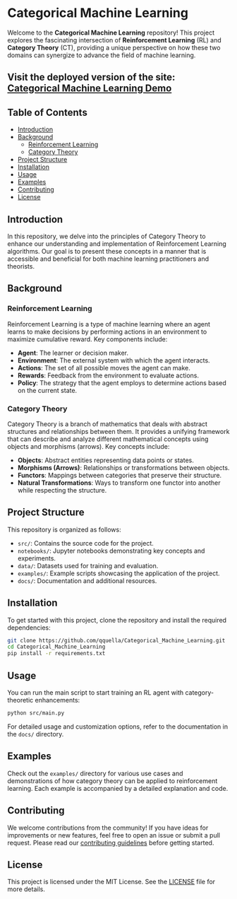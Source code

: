 # Categorical Machine Learning

Welcome to the **Categorical Machine Learning** repository! This project explores the fascinating intersection of **Reinforcement Learning** (RL) and **Category Theory** (CT), providing a unique perspective on how these two domains can synergize to advance the field of machine learning.

## Visit the deployed version of the site: [Categorical Machine Learning Demo](https://categoricalml.streamlit.app/)

## Table of Contents

- [Introduction](#introduction)
- [Background](#background)
  - [Reinforcement Learning](#reinforcement-learning)
  - [Category Theory](#category-theory)
- [Project Structure](#project-structure)
- [Installation](#installation)
- [Usage](#usage)
- [Examples](#examples)
- [Contributing](#contributing)
- [License](#license)

## Introduction

In this repository, we delve into the principles of Category Theory to enhance our understanding and implementation of Reinforcement Learning algorithms. Our goal is to present these concepts in a manner that is accessible and beneficial for both machine learning practitioners and theorists.

## Background

### Reinforcement Learning

Reinforcement Learning is a type of machine learning where an agent learns to make decisions by performing actions in an environment to maximize cumulative reward. Key components include:

- **Agent**: The learner or decision maker.
- **Environment**: The external system with which the agent interacts.
- **Actions**: The set of all possible moves the agent can make.
- **Rewards**: Feedback from the environment to evaluate actions.
- **Policy**: The strategy that the agent employs to determine actions based on the current state.

### Category Theory

Category Theory is a branch of mathematics that deals with abstract structures and relationships between them. It provides a unifying framework that can describe and analyze different mathematical concepts using objects and morphisms (arrows). Key concepts include:

- **Objects**: Abstract entities representing data points or states.
- **Morphisms (Arrows)**: Relationships or transformations between objects.
- **Functors**: Mappings between categories that preserve their structure.
- **Natural Transformations**: Ways to transform one functor into another while respecting the structure.

## Project Structure

This repository is organized as follows:

- `src/`: Contains the source code for the project.
- `notebooks/`: Jupyter notebooks demonstrating key concepts and experiments.
- `data/`: Datasets used for training and evaluation.
- `examples/`: Example scripts showcasing the application of the project.
- `docs/`: Documentation and additional resources.

## Installation

To get started with this project, clone the repository and install the required dependencies:

```bash
git clone https://github.com/qquella/Categorical_Machine_Learning.git
cd Categorical_Machine_Learning
pip install -r requirements.txt
```

## Usage

You can run the main script to start training an RL agent with category-theoretic enhancements:

```bash
python src/main.py
```

For detailed usage and customization options, refer to the documentation in the `docs/` directory.

## Examples

Check out the `examples/` directory for various use cases and demonstrations of how category theory can be applied to reinforcement learning. Each example is accompanied by a detailed explanation and code.

## Contributing

We welcome contributions from the community! If you have ideas for improvements or new features, feel free to open an issue or submit a pull request. Please read our [contributing guidelines](CONTRIBUTING.md) before getting started.

## License

This project is licensed under the MIT License. See the [LICENSE](LICENSE) file for more details.
